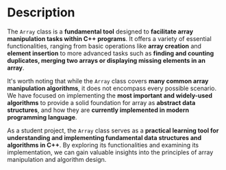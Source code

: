 # Description 

The `Array` class is a **fundamental tool** designed to **facilitate array manipulation tasks within C++ programs**. It offers a variety of essential functionalities, ranging from basic operations like **array creation** and **element insertion** to more advanced tasks such as **finding and counting duplicates, merging two arrays or displaying missing elements in an array**.

It's worth noting that while the `Array` class covers **many common array manipulation algorithms**, it does not encompass every possible scenario. We have focused on implementing the **most important and widely-used algorithms** to provide a solid foundation for array as **abstract data structures**, and how they are **currently implemented in modern programming language**.

As a student project, the `Array` class serves as a **practical learning tool for understanding and implementing fundamental data structures and algorithms in C++**. By exploring its functionalities and examining its implementation, we can gain valuable insights into the principles of array manipulation and algorithm design.

